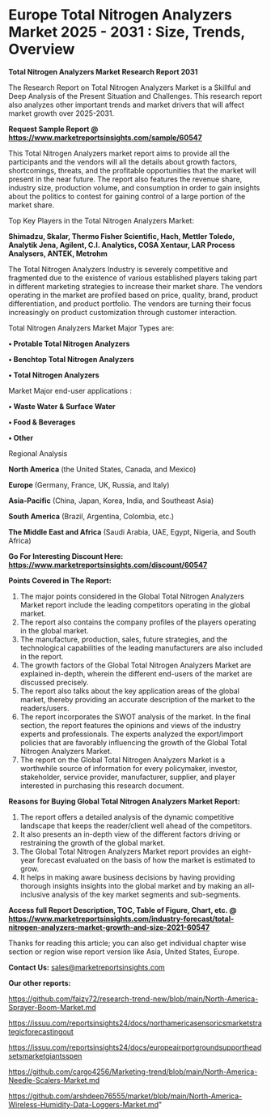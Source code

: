 # Europe Total Nitrogen Analyzers Market 2025 - 2031 : Size, Trends, Overview

<strong>Total Nitrogen Analyzers Market Research Report 2031</strong>

The Research Report on Total Nitrogen Analyzers Market is a Skillful and Deep Analysis of the Present Situation and Challenges. This research report also analyzes other important trends and market drivers that will affect market growth over 2025-2031.

<strong>Request Sample Report @ <a href=https://www.marketreportsinsights.com/sample/60547>https://www.marketreportsinsights.com/sample/60547</a></strong>

This Total Nitrogen Analyzers market report aims to provide all the participants and the vendors will all the details about growth factors, shortcomings, threats, and the profitable opportunities that the market will present in the near future. The report also features the revenue share, industry size, production volume, and consumption in order to gain insights about the politics to contest for gaining control of a large portion of the market share.

Top Key Players in the Total Nitrogen Analyzers Market:

<strong>Shimadzu, Skalar, Thermo Fisher Scientific, Hach, Mettler Toledo, Analytik Jena, Agilent, C.I. Analytics, COSA Xentaur, LAR Process Analysers, ANTEK, Metrohm</strong>

The Total Nitrogen Analyzers Industry is severely competitive and fragmented due to the existence of various established players taking part in different marketing strategies to increase their market share. The vendors operating in the market are profiled based on price, quality, brand, product differentiation, and product portfolio. The vendors are turning their focus increasingly on product customization through customer interaction.

Total Nitrogen Analyzers Market Major Types are:

<strong>• Protable Total Nitrogen Analyzers

• Benchtop Total Nitrogen Analyzers

• Total Nitrogen Analyzers</strong>

Market Major end-user applications :

<strong>• Waste Water & Surface Water

• Food & Beverages

• Other</strong>

Regional Analysis

</u><strong><b>North America</b></strong> (the United States, Canada, and Mexico)

<strong><b>Europe </b></strong>(Germany, France, UK, Russia, and Italy)

<strong><b>Asia-Pacific</b></strong> (China, Japan, Korea, India, and Southeast Asia)

<strong><b>South America</b></strong> (Brazil, Argentina, Colombia, etc.)

<strong><b>The Middle East and Africa</b></strong> (Saudi Arabia, UAE, Egypt, Nigeria, and South Africa)

<strong>Go For Interesting Discount Here: <a href=https://www.marketreportsinsights.com/discount/60547>https://www.marketreportsinsights.com/discount/60547</a></strong>

<strong>Points Covered in The Report:</strong>
<ol>
  <li>The major points considered in the Global Total Nitrogen Analyzers Market report include the leading competitors operating in the global market.</li>
  <li>The report also contains the company profiles of the players operating in the global market.</li>
  <li>The manufacture, production, sales, future strategies, and the technological capabilities of the leading manufacturers are also included in the report.</li>
  <li>The growth factors of the Global Total Nitrogen Analyzers Market are explained in-depth, wherein the different end-users of the market are discussed precisely.</li>
  <li>The report also talks about the key application areas of the global market, thereby providing an accurate description of the market to the readers/users.</li>
  <li>The report incorporates the SWOT analysis of the market. In the final section, the report features the opinions and views of the industry experts and professionals. The experts analyzed the export/import policies that are favorably influencing the growth of the Global Total Nitrogen Analyzers Market.</li>
  <li>The report on the Global Total Nitrogen Analyzers Market is a worthwhile source of information for every policymaker, investor, stakeholder, service provider, manufacturer, supplier, and player interested in purchasing this research document.</li>
</ol>
<strong>Reasons for Buying Global Total Nitrogen Analyzers Market Report:</strong>

<ol>
  <li>The report offers a detailed analysis of the dynamic competitive landscape that keeps the reader/client well ahead of the competitors.</li>
  <li>It also presents an in-depth view of the different factors driving or restraining the growth of the global market.</li>
  <li>The Global Total Nitrogen Analyzers Market report provides an eight-year forecast evaluated on the basis of how the market is estimated to grow.</li>
  <li>It helps in making aware business decisions by having providing thorough insights insights into the global market and by making an all-inclusive analysis of the key market segments and sub-segments.</li>
</ol>
<strong>Access full Report Description, TOC, Table of Figure, Chart, etc. @ <a href=https://www.marketreportsinsights.com/industry-forecast/total-nitrogen-analyzers-market-growth-and-size-2021-60547>https://www.marketreportsinsights.com/industry-forecast/total-nitrogen-analyzers-market-growth-and-size-2021-60547</a></strong>


Thanks for reading this article; you can also get individual chapter wise section or region wise report version like Asia, United States, Europe.

<strong>Contact Us:</strong>
sales@marketreportsinsights.com

<strong>Our other reports:</strong>

<a href=https://github.com/faizy72/research-trend-new/blob/main/North-America-Sprayer-Boom-Market.md>https://github.com/faizy72/research-trend-new/blob/main/North-America-Sprayer-Boom-Market.md</a>

<a href=https://issuu.com/reportsinsights24/docs/northamericasensoricsmarketstrategicforecastingout>https://issuu.com/reportsinsights24/docs/northamericasensoricsmarketstrategicforecastingout</a>

<a href=https://issuu.com/reportsinsights24/docs/europeairportgroundsupportheadsetsmarketgiantsspen>https://issuu.com/reportsinsights24/docs/europeairportgroundsupportheadsetsmarketgiantsspen</a>

<a href=https://github.com/cargo4256/Marketing-trend/blob/main/North-America-Needle-Scalers-Market.md>https://github.com/cargo4256/Marketing-trend/blob/main/North-America-Needle-Scalers-Market.md</a>

<a href=https://github.com/arshdeep76555/market/blob/main/North-America-Wireless-Humidity-Data-Loggers-Market.md>https://github.com/arshdeep76555/market/blob/main/North-America-Wireless-Humidity-Data-Loggers-Market.md</a>"
